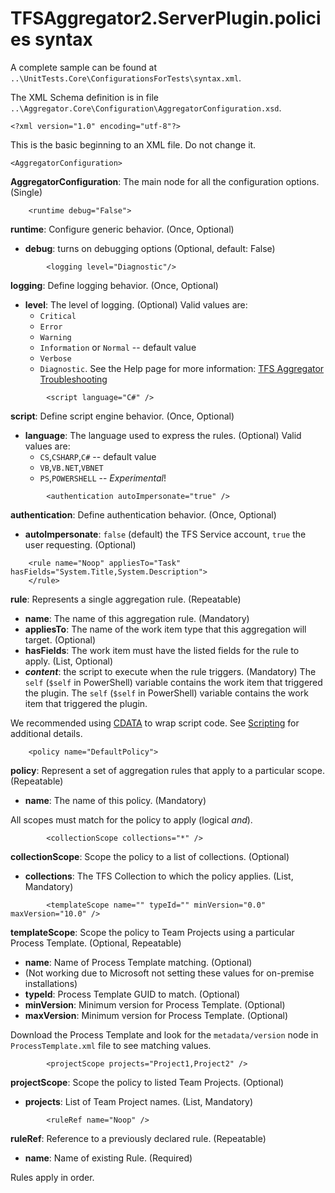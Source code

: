TFSAggregator2.ServerPlugin.policies syntax
================================================

A complete sample can be found at `..\UnitTests.Core\ConfigurationsForTests\syntax.xml`.

The XML Schema definition is in file `..\Aggregator.Core\Configuration\AggregatorConfiguration.xsd`.

```
<?xml version="1.0" encoding="utf-8"?>
```

This is the basic beginning to an XML file. Do not change it.

```
<AggregatorConfiguration>
```

**AggregatorConfiguration**: The main node for all the configuration options. (Single)

```
    <runtime debug="False">
```

**runtime**: Configure generic behavior. (Once, Optional)
 - **debug**: turns on debugging options (Optional, default: False)
 
```
        <logging level="Diagnostic"/>
```

**logging**: Define logging behavior. (Once, Optional)
 - **level**: The level of logging. (Optional)
Valid values are:
     * `Critical`
     * `Error`
     * `Warning`
     * `Information` or `Normal` -- default value
     * `Verbose`
     * `Diagnostic`.
See the Help page for more information: [TFS Aggregator Troubleshooting](Troubleshooting.md)

```
        <script language="C#" />
```

**script**: Define script engine behavior. (Once, Optional)
 - **language**: The language used to express the rules. (Optional)
Valid values are:
    * `CS`,`CSHARP`,`C#` -- default value
    * `VB`,`VB.NET`,`VBNET`
    * `PS`,`POWERSHELL` -- *Experimental*!

```
        <authentication autoImpersonate="true" />
```

**authentication**: Define authentication behavior. (Once, Optional)
 - **autoImpersonate**: `false` (default) the TFS Service account, `true` the user requesting. (Optional)


```
    <rule name="Noop" appliesTo="Task" hasFields="System.Title,System.Description">
    </rule>
```

**rule**: Represents a single aggregation rule. (Repeatable)

 - **name**: The name of this aggregation rule. (Mandatory)
 - **appliesTo**: The name of the work item type that this aggregation will target. (Optional)
 - **hasFields**: The work item must have the listed fields for the rule to apply. (List, Optional)
 - **_content_**: the script to execute when the rule triggers. (Mandatory)
   The `self` (`$self` in PowerShell) variable contains the work item that triggered the plugin.
   The `self` (`$self` in PowerShell) variable contains the work item that triggered the plugin.

We recommended using [CDATA](http://www.w3.org/TR/REC-xml/#sec-cdata-sect) to wrap script code.
See [Scripting](Scripting.md) for additional details.

```
    <policy name="DefaultPolicy">
```

**policy**: Represent a set of aggregation rules that apply to a particular scope. (Repeatable)

 - **name**: The name of this policy. (Mandatory)

All scopes must match for the policy to apply (logical _and_).

```
        <collectionScope collections="*" />
```

**collectionScope**: Scope the policy to a list of collections. (Optional)

 - **collections**: The TFS Collection to which the policy applies. (List, Mandatory)

```
        <templateScope name="" typeId="" minVersion="0.0" maxVersion="10.0" />
```

**templateScope**: Scope the policy to Team Projects using a particular Process Template. (Optional, Repeatable)

 - **name**: Name of Process Template matching. (Optional)
 - (Not working due to Microsoft not setting these values for on-premise installations)
  - **typeId**: Process Template GUID to match. (Optional)
  - **minVersion**: Minimum version for Process Template. (Optional)
  - **maxVersion**: Minimum version for Process Template. (Optional)

  Download the Process Template and look for the `metadata/version` node in `ProcessTemplate.xml` file to see matching values.

```
        <projectScope projects="Project1,Project2" />
```

**projectScope**: Scope the policy to listed Team Projects. (Optional)

 - **projects**: List of Team Project names. (List, Mandatory)

```
        <ruleRef name="Noop" />
```

**ruleRef**: Reference to a previously declared rule. (Repeatable)

 - **name**: Name of existing Rule. (Required)

Rules apply in order.
